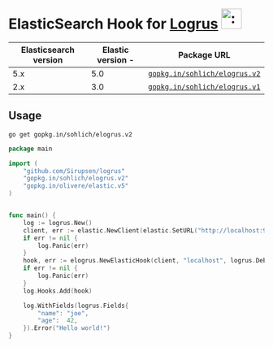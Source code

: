 # ElasticSearch Hook for [Logrus](https://github.com/Sirupsen/logrus) <img src="http://i.imgur.com/hTeVwmJ.png" width="40" height="40" alt=":walrus:" class="emoji" title=":walrus:"/>

Elasticsearch version | Elastic version -| Package URL
----------------------|------------------|------------
5.x                   | 5.0              | [`gopkg.in/sohlich/elogrus.v2`](http://gopkg.in/sohlich/elogrus.v2)
2.x                   | 3.0              | [`gopkg.in/sohlich/elogrus.v1`](http://gopkg.in/sohlich/elogrus.v1)


## Usage

```
go get gopkg.in/sohlich/elogrus.v2
```



```go
package main

import (
	"github.com/Sirupsen/logrus"
	"gopkg.in/sohlich/elogrus.v2"
	"gopkg.in/olivere/elastic.v5"
)


func main() {
	log := logrus.New()
	client, err := elastic.NewClient(elastic.SetURL("http://localhost:9200"))
	if err != nil {
		log.Panic(err)
	}	
	hook, err := elogrus.NewElasticHook(client, "localhost", logrus.DebugLevel, "mylog")
	if err != nil {
		log.Panic(err)
	}	
	log.Hooks.Add(hook)

	log.WithFields(logrus.Fields{
		"name": "joe",
		"age":  42,
	}).Error("Hello world!")
}
```

